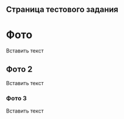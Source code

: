 ## Страница тестового задания

# Фото
Вставить текст 
## Фото 2
Вставить текст
### Фото 3
Вставить текст

